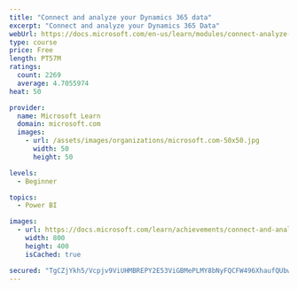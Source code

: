 ```yaml
---
title: "Connect and analyze your Dynamics 365 data​"
excerpt: "Connect and analyze your Dynamics 365 Data​"
webUrl: https://docs.microsoft.com/en-us/learn/modules/connect-analyze-dynamics-365-data/
type: course
price: Free
length: PT57M
ratings:
  count: 2269
  average: 4.7055974
heat: 50

provider:
  name: Microsoft Learn
  domain: microsoft.com
  images:
    - url: /assets/images/organizations/microsoft.com-50x50.jpg
      width: 50
      height: 50

levels:
  - Beginner

topics:
  - Power BI

images:
  - url: https://docs.microsoft.com/learn/achievements/connect-and-analyze-your-microsoft-dynamics-365-data-social.png
    width: 800
    height: 400
    isCached: true

secured: "TgCZjYkh5/Vcpjv9ViUHMBREPY2E53ViGBMePLMY8bNyFQCFW496XhaufQUbwKi2SK0Voj7XOHyIGnEqwy2gwei2wLm5n1BK56OlYW9WIOmSt+e1poAW7ubL7QR9VT+jLMcK641XaGI2b9TU1sAnjOlWQMHWVJLwHSGfkP4JKlRqoIFwYoe8dxBFD9qL1g0zuYTOBQUTj3+rLWR7mTQCMAu64MaqYUBEIEUKHay0J3XJ54vA8+3HebcbkWWfXxnqkr+wxU1trATmqjBLiqV1uivQ1YhlHwCtVZs+6ys5iBDeInekMFv0QYfobX0TeO0/cZXzVn58rpBFEeSlg7TkBTxUKkBPBfK457eNP5W+xOyq70zetx7Njckyhq3Zc3VA4+F9McFpjfR+EenIBGZ1uMSv8hUbDVqxXGYQ9qHbilE=;jqr5RESAqnuqU/vlwskJoQ=="
---
```


